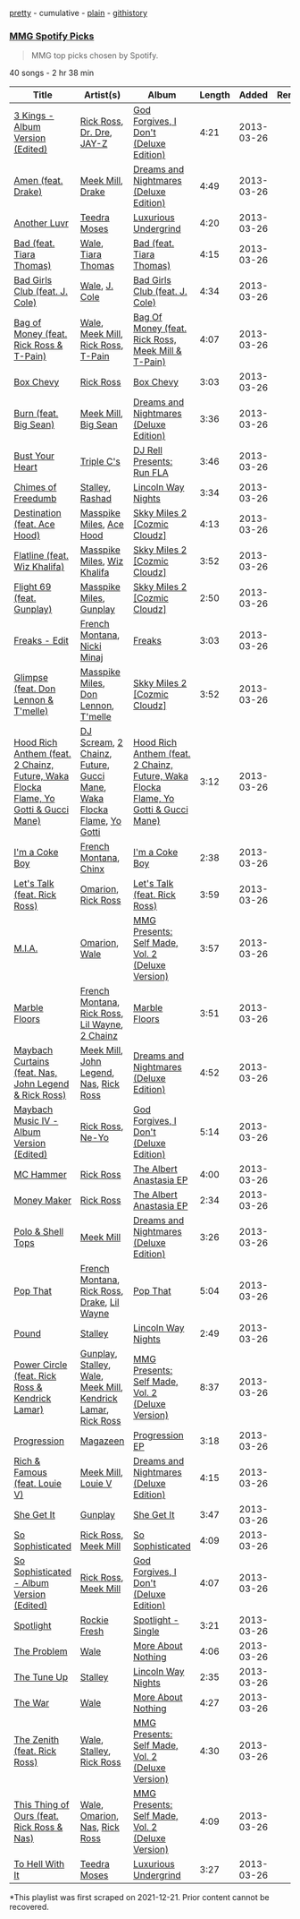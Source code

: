 [pretty](/playlists/pretty/2nZndNnauO6SID8cjf4C9F.md) - cumulative - [plain](/playlists/plain/2nZndNnauO6SID8cjf4C9F) - [githistory](https://github.githistory.xyz/mackorone/spotify-playlist-archive/blob/main/playlists/plain/2nZndNnauO6SID8cjf4C9F)

### [MMG Spotify Picks](https://open.spotify.com/playlist/2nZndNnauO6SID8cjf4C9F)

> MMG top picks chosen by Spotify.

40 songs - 2 hr 38 min

| Title | Artist(s) | Album | Length | Added | Removed |
|---|---|---|---|---|---|
| [3 Kings \- Album Version \(Edited\)](https://open.spotify.com/track/1uNqULK5Y6cKkjFCv0gljK) | [Rick Ross](https://open.spotify.com/artist/1sBkRIssrMs1AbVkOJbc7a), [Dr\. Dre](https://open.spotify.com/artist/6DPYiyq5kWVQS4RGwxzPC7), [JAY\-Z](https://open.spotify.com/artist/3nFkdlSjzX9mRTtwJOzDYB) | [God Forgives, I Don't \(Deluxe Edition\)](https://open.spotify.com/album/1tNzdqkrtt6vwdCTj5gYCD) | 4:21 | 2013-03-26 |  |
| [Amen \(feat\. Drake\)](https://open.spotify.com/track/32UIpKdyGzgTPTO8e5ge5c) | [Meek Mill](https://open.spotify.com/artist/20sxb77xiYeusSH8cVdatc), [Drake](https://open.spotify.com/artist/3TVXtAsR1Inumwj472S9r4) | [Dreams and Nightmares \(Deluxe Edition\)](https://open.spotify.com/album/0zhZDmHEtDtok393SbZ3d7) | 4:49 | 2013-03-26 |  |
| [Another Luvr](https://open.spotify.com/track/7skVOyJoDimP45EO8TkEew) | [Teedra Moses](https://open.spotify.com/artist/6vfR5QRc3xca0KvpG8KZBE) | [Luxurious Undergrind](https://open.spotify.com/album/2Ey4YxvrLth0qSj0sprlX8) | 4:20 | 2013-03-26 |  |
| [Bad \(feat\. Tiara Thomas\)](https://open.spotify.com/track/64Nbnw22f8adeMuLd1nSBD) | [Wale](https://open.spotify.com/artist/67nwj3Y5sZQLl72VNUHEYE), [Tiara Thomas](https://open.spotify.com/artist/69FykkhiqpzqeSNYRxc8BI) | [Bad \(feat\. Tiara Thomas\)](https://open.spotify.com/album/06oKL6rtXNlQxlPyZQeb1i) | 4:15 | 2013-03-26 |  |
| [Bad Girls Club \(feat\. J\. Cole\)](https://open.spotify.com/track/1CS4y2ml2YyisaXuXtqhiQ) | [Wale](https://open.spotify.com/artist/67nwj3Y5sZQLl72VNUHEYE), [J\. Cole](https://open.spotify.com/artist/6l3HvQ5sa6mXTsMTB19rO5) | [Bad Girls Club \(feat\. J\. Cole\)](https://open.spotify.com/album/7IyNUXrfIuRa2KYngZRYSU) | 4:34 | 2013-03-26 |  |
| [Bag of Money \(feat\. Rick Ross & T\-Pain\)](https://open.spotify.com/track/3fXYcpFvBCsfyZAtOWoPXz) | [Wale](https://open.spotify.com/artist/67nwj3Y5sZQLl72VNUHEYE), [Meek Mill](https://open.spotify.com/artist/20sxb77xiYeusSH8cVdatc), [Rick Ross](https://open.spotify.com/artist/1sBkRIssrMs1AbVkOJbc7a), [T\-Pain](https://open.spotify.com/artist/3aQeKQSyrW4qWr35idm0cy) | [Bag Of Money \(feat\. Rick Ross, Meek Mill & T\-Pain\)](https://open.spotify.com/album/6VW4wK2qi8mHeBGcgHYvBo) | 4:07 | 2013-03-26 |  |
| [Box Chevy](https://open.spotify.com/track/0UbPJq9RKKDXwXUAIMIHiq) | [Rick Ross](https://open.spotify.com/artist/1sBkRIssrMs1AbVkOJbc7a) | [Box Chevy](https://open.spotify.com/album/0SqDuYLzfAlzcWyAF3KLl4) | 3:03 | 2013-03-26 |  |
| [Burn \(feat\. Big Sean\)](https://open.spotify.com/track/1tv6IvWoOilhj0XbBoVVMo) | [Meek Mill](https://open.spotify.com/artist/20sxb77xiYeusSH8cVdatc), [Big Sean](https://open.spotify.com/artist/0c173mlxpT3dSFRgMO8XPh) | [Dreams and Nightmares \(Deluxe Edition\)](https://open.spotify.com/album/0zhZDmHEtDtok393SbZ3d7) | 3:36 | 2013-03-26 |  |
| [Bust Your Heart](https://open.spotify.com/track/1wi6mDK0ExEGHGOVhP9XZB) | [Triple C's](https://open.spotify.com/artist/6f6JuOZPACMc5Z3phFAc7A) | [DJ Rell Presents: Run FLA](https://open.spotify.com/album/7oXwHc69dXdkzZMcSzH9bv) | 3:46 | 2013-03-26 |  |
| [Chimes of Freedumb](https://open.spotify.com/track/3xDEU1NXjGF00Q8c4rjunW) | [Stalley](https://open.spotify.com/artist/1wUmdemiR9Dxw8A2el365A), [Rashad](https://open.spotify.com/artist/32jrK8iaARJvXrYarVcvZK) | [Lincoln Way Nights](https://open.spotify.com/album/5W2LyHQ0jWN7K2D7FITZUY) | 3:34 | 2013-03-26 |  |
| [Destination \(feat\. Ace Hood\)](https://open.spotify.com/track/3EZNOercdVwitsz0cB3brZ) | [Masspike Miles](https://open.spotify.com/artist/3eOCF6hnzQa1MLLXOuxt45), [Ace Hood](https://open.spotify.com/artist/31HjiqargV4NAw4GZqUale) | [Skky Miles 2 \[Cozmic Cloudz\]](https://open.spotify.com/album/03EcqDQ9CJrPuqnehAlCX9) | 4:13 | 2013-03-26 |  |
| [Flatline \(feat\. Wiz Khalifa\)](https://open.spotify.com/track/6UKtN5M9n4yeXhxojZBp8a) | [Masspike Miles](https://open.spotify.com/artist/3eOCF6hnzQa1MLLXOuxt45), [Wiz Khalifa](https://open.spotify.com/artist/137W8MRPWKqSmrBGDBFSop) | [Skky Miles 2 \[Cozmic Cloudz\]](https://open.spotify.com/album/03EcqDQ9CJrPuqnehAlCX9) | 3:52 | 2013-03-26 |  |
| [Flight 69 \(feat\. Gunplay\)](https://open.spotify.com/track/2qxsNOo08iliA3WOf3LpKH) | [Masspike Miles](https://open.spotify.com/artist/3eOCF6hnzQa1MLLXOuxt45), [Gunplay](https://open.spotify.com/artist/7cvtOrIEaUrqbGmYA9Kj34) | [Skky Miles 2 \[Cozmic Cloudz\]](https://open.spotify.com/album/03EcqDQ9CJrPuqnehAlCX9) | 2:50 | 2013-03-26 |  |
| [Freaks \- Edit](https://open.spotify.com/track/1qbXihVTHVDINrJ65D6HAF) | [French Montana](https://open.spotify.com/artist/6vXTefBL93Dj5IqAWq6OTv), [Nicki Minaj](https://open.spotify.com/artist/0hCNtLu0JehylgoiP8L4Gh) | [Freaks](https://open.spotify.com/album/1uD0P8P6EffbcGuAOeCUKP) | 3:03 | 2013-03-26 |  |
| [Glimpse \(feat\. Don Lennon & T'melle\)](https://open.spotify.com/track/1trICUUAbmuoSPdVWTu9Au) | [Masspike Miles](https://open.spotify.com/artist/3eOCF6hnzQa1MLLXOuxt45), [Don Lennon](https://open.spotify.com/artist/4wDmh8bnOVTQxfEqfjx4Qd), [T'melle](https://open.spotify.com/artist/6KxFzxrYZy4r5lDNPMSseT) | [Skky Miles 2 \[Cozmic Cloudz\]](https://open.spotify.com/album/03EcqDQ9CJrPuqnehAlCX9) | 3:52 | 2013-03-26 |  |
| [Hood Rich Anthem \(feat\. 2 Chainz, Future, Waka Flocka Flame, Yo Gotti & Gucci Mane\)](https://open.spotify.com/track/1TEOLUSBofsUUIdX7aGFEJ) | [DJ Scream](https://open.spotify.com/artist/45h71dCVZaNAqP3YwQH6ER), [2 Chainz](https://open.spotify.com/artist/17lzZA2AlOHwCwFALHttmp), [Future](https://open.spotify.com/artist/1RyvyyTE3xzB2ZywiAwp0i), [Gucci Mane](https://open.spotify.com/artist/13y7CgLHjMVRMDqxdx0Xdo), [Waka Flocka Flame](https://open.spotify.com/artist/6f4XkbvYlXMH0QgVRzW0sM), [Yo Gotti](https://open.spotify.com/artist/6Ha4aES39QiVjR0L2lwuwq) | [Hood Rich Anthem \(feat\. 2 Chainz, Future, Waka Flocka Flame, Yo Gotti & Gucci Mane\)](https://open.spotify.com/album/0Qrzb2RajabRBNZlHvJgX0) | 3:12 | 2013-03-26 |  |
| [I'm a Coke Boy](https://open.spotify.com/track/00Tkkch9iCW0wrQXlnTPl1) | [French Montana](https://open.spotify.com/artist/6vXTefBL93Dj5IqAWq6OTv), [Chinx](https://open.spotify.com/artist/2DctCFD8X80VeY7WLC86PS) | [I'm a Coke Boy](https://open.spotify.com/album/3G9qLGnzFWIAZdjkzlJQFp) | 2:38 | 2013-03-26 |  |
| [Let's Talk \(feat\. Rick Ross\)](https://open.spotify.com/track/28bA3DyM3UnDoGJolb55TY) | [Omarion](https://open.spotify.com/artist/0f5nVCcR06GX8Qikz0COtT), [Rick Ross](https://open.spotify.com/artist/1sBkRIssrMs1AbVkOJbc7a) | [Let's Talk \(feat\. Rick Ross\)](https://open.spotify.com/album/1dG2i4TsOiUMeHBoRcTBuR) | 3:59 | 2013-03-26 |  |
| [M.I.A.](https://open.spotify.com/track/4k3m5jtjErernuKolqKyt2) | [Omarion](https://open.spotify.com/artist/0f5nVCcR06GX8Qikz0COtT), [Wale](https://open.spotify.com/artist/67nwj3Y5sZQLl72VNUHEYE) | [MMG Presents: Self Made, Vol\. 2 \(Deluxe Version\)](https://open.spotify.com/album/6i5RM49EP7GbJiHX7D2eV6) | 3:57 | 2013-03-26 |  |
| [Marble Floors](https://open.spotify.com/track/6eoD4UZyqWIdSGapVI8uG0) | [French Montana](https://open.spotify.com/artist/6vXTefBL93Dj5IqAWq6OTv), [Rick Ross](https://open.spotify.com/artist/1sBkRIssrMs1AbVkOJbc7a), [Lil Wayne](https://open.spotify.com/artist/55Aa2cqylxrFIXC767Z865), [2 Chainz](https://open.spotify.com/artist/17lzZA2AlOHwCwFALHttmp) | [Marble Floors](https://open.spotify.com/album/34G5z71tchgdTPhl1DbN9O) | 3:51 | 2013-03-26 |  |
| [Maybach Curtains \(feat\. Nas, John Legend & Rick Ross\)](https://open.spotify.com/track/4KozGhbYbcVPTJN2XhAAng) | [Meek Mill](https://open.spotify.com/artist/20sxb77xiYeusSH8cVdatc), [John Legend](https://open.spotify.com/artist/5y2Xq6xcjJb2jVM54GHK3t), [Nas](https://open.spotify.com/artist/20qISvAhX20dpIbOOzGK3q), [Rick Ross](https://open.spotify.com/artist/1sBkRIssrMs1AbVkOJbc7a) | [Dreams and Nightmares \(Deluxe Edition\)](https://open.spotify.com/album/0zhZDmHEtDtok393SbZ3d7) | 4:52 | 2013-03-26 |  |
| [Maybach Music IV \- Album Version \(Edited\)](https://open.spotify.com/track/5N8rcVUAN8f532d0ilF43W) | [Rick Ross](https://open.spotify.com/artist/1sBkRIssrMs1AbVkOJbc7a), [Ne\-Yo](https://open.spotify.com/artist/21E3waRsmPlU7jZsS13rcj) | [God Forgives, I Don't \(Deluxe Edition\)](https://open.spotify.com/album/1tNzdqkrtt6vwdCTj5gYCD) | 5:14 | 2013-03-26 |  |
| [MC Hammer](https://open.spotify.com/track/60Zvnyx75hKXeZysWBlEIl) | [Rick Ross](https://open.spotify.com/artist/1sBkRIssrMs1AbVkOJbc7a) | [The Albert Anastasia EP](https://open.spotify.com/album/64Ag1BoE93IZC1UyFQHKIQ) | 4:00 | 2013-03-26 |  |
| [Money Maker](https://open.spotify.com/track/4aX8n2fDEfOB2JRijB6vXy) | [Rick Ross](https://open.spotify.com/artist/1sBkRIssrMs1AbVkOJbc7a) | [The Albert Anastasia EP](https://open.spotify.com/album/64Ag1BoE93IZC1UyFQHKIQ) | 2:34 | 2013-03-26 |  |
| [Polo & Shell Tops](https://open.spotify.com/track/3UfMVotysc0b4AfgcfiLEM) | [Meek Mill](https://open.spotify.com/artist/20sxb77xiYeusSH8cVdatc) | [Dreams and Nightmares \(Deluxe Edition\)](https://open.spotify.com/album/0zhZDmHEtDtok393SbZ3d7) | 3:26 | 2013-03-26 |  |
| [Pop That](https://open.spotify.com/track/53A20GH734aXpOF4cNakr4) | [French Montana](https://open.spotify.com/artist/6vXTefBL93Dj5IqAWq6OTv), [Rick Ross](https://open.spotify.com/artist/1sBkRIssrMs1AbVkOJbc7a), [Drake](https://open.spotify.com/artist/3TVXtAsR1Inumwj472S9r4), [Lil Wayne](https://open.spotify.com/artist/55Aa2cqylxrFIXC767Z865) | [Pop That](https://open.spotify.com/album/2Y84OSvajxc1ni7tQnRLg0) | 5:04 | 2013-03-26 |  |
| [Pound](https://open.spotify.com/track/14CYHCAfOu9vGj14R2b6AZ) | [Stalley](https://open.spotify.com/artist/1wUmdemiR9Dxw8A2el365A) | [Lincoln Way Nights](https://open.spotify.com/album/5W2LyHQ0jWN7K2D7FITZUY) | 2:49 | 2013-03-26 |  |
| [Power Circle \(feat\. Rick Ross & Kendrick Lamar\)](https://open.spotify.com/track/6zvPkbH8xwDzjnqsjpVJVJ) | [Gunplay](https://open.spotify.com/artist/7cvtOrIEaUrqbGmYA9Kj34), [Stalley](https://open.spotify.com/artist/1wUmdemiR9Dxw8A2el365A), [Wale](https://open.spotify.com/artist/67nwj3Y5sZQLl72VNUHEYE), [Meek Mill](https://open.spotify.com/artist/20sxb77xiYeusSH8cVdatc), [Kendrick Lamar](https://open.spotify.com/artist/2YZyLoL8N0Wb9xBt1NhZWg), [Rick Ross](https://open.spotify.com/artist/1sBkRIssrMs1AbVkOJbc7a) | [MMG Presents: Self Made, Vol\. 2 \(Deluxe Version\)](https://open.spotify.com/album/2l6Ea6NWoJBM23iVKwxgV5) | 8:37 | 2013-03-26 |  |
| [Progression](https://open.spotify.com/track/5cxE1FqRwtyxOYbgFUwujG) | [Magazeen](https://open.spotify.com/artist/21D8ywf89eWxGJGx7IfMBW) | [Progression EP](https://open.spotify.com/album/2S6oDwUtwTeIX89aFgvr3G) | 3:18 | 2013-03-26 |  |
| [Rich & Famous \(feat\. Louie V\)](https://open.spotify.com/track/2MaDN1zq0vftSQ21bGBSHq) | [Meek Mill](https://open.spotify.com/artist/20sxb77xiYeusSH8cVdatc), [Louie V](https://open.spotify.com/artist/32NrBLeB2oXTyvftz7DUMG) | [Dreams and Nightmares \(Deluxe Edition\)](https://open.spotify.com/album/0zhZDmHEtDtok393SbZ3d7) | 4:15 | 2013-03-26 |  |
| [She Get It](https://open.spotify.com/track/2zlEzvVn58FIFAKvwt7gZR) | [Gunplay](https://open.spotify.com/artist/7cvtOrIEaUrqbGmYA9Kj34) | [She Get It](https://open.spotify.com/album/2pMvhzZTqse5NZiMWEVypP) | 3:47 | 2013-03-26 |  |
| [So Sophisticated](https://open.spotify.com/track/2IR9MmoWsguzwzHmdByrQm) | [Rick Ross](https://open.spotify.com/artist/1sBkRIssrMs1AbVkOJbc7a), [Meek Mill](https://open.spotify.com/artist/20sxb77xiYeusSH8cVdatc) | [So Sophisticated](https://open.spotify.com/album/3CpAuvSlyfHW17Ff4bbAL8) | 4:09 | 2013-03-26 |  |
| [So Sophisticated \- Album Version \(Edited\)](https://open.spotify.com/track/4JHVAL62ruABoAoGMsJvVs) | [Rick Ross](https://open.spotify.com/artist/1sBkRIssrMs1AbVkOJbc7a), [Meek Mill](https://open.spotify.com/artist/20sxb77xiYeusSH8cVdatc) | [God Forgives, I Don't \(Deluxe Edition\)](https://open.spotify.com/album/1tNzdqkrtt6vwdCTj5gYCD) | 4:07 | 2013-03-26 |  |
| [Spotlight](https://open.spotify.com/track/0SkiTWVrsZWXjyGnAEZZyp) | [Rockie Fresh](https://open.spotify.com/artist/5Joy3NHmxKQGEOnjxtaMz3) | [Spotlight \- Single](https://open.spotify.com/album/4VeOZsBnSHKzkMIBDCSqSB) | 3:21 | 2013-03-26 |  |
| [The Problem](https://open.spotify.com/track/5YvoU1Y6LzuoVqd49TMuRU) | [Wale](https://open.spotify.com/artist/67nwj3Y5sZQLl72VNUHEYE) | [More About Nothing](https://open.spotify.com/album/5nq9ioskYcYPa7CYULSQ8T) | 4:06 | 2013-03-26 |  |
| [The Tune Up](https://open.spotify.com/track/3yF8mnUmEWmwMxbEnzbZFt) | [Stalley](https://open.spotify.com/artist/1wUmdemiR9Dxw8A2el365A) | [Lincoln Way Nights](https://open.spotify.com/album/5W2LyHQ0jWN7K2D7FITZUY) | 2:35 | 2013-03-26 |  |
| [The War](https://open.spotify.com/track/4qaiKyqxcmZP8VPhfylMVv) | [Wale](https://open.spotify.com/artist/67nwj3Y5sZQLl72VNUHEYE) | [More About Nothing](https://open.spotify.com/album/5nq9ioskYcYPa7CYULSQ8T) | 4:27 | 2013-03-26 |  |
| [The Zenith \(feat\. Rick Ross\)](https://open.spotify.com/track/6mE4db2UrqbEDSxOvkkxIo) | [Wale](https://open.spotify.com/artist/67nwj3Y5sZQLl72VNUHEYE), [Stalley](https://open.spotify.com/artist/1wUmdemiR9Dxw8A2el365A), [Rick Ross](https://open.spotify.com/artist/1sBkRIssrMs1AbVkOJbc7a) | [MMG Presents: Self Made, Vol\. 2 \(Deluxe Version\)](https://open.spotify.com/album/2l6Ea6NWoJBM23iVKwxgV5) | 4:30 | 2013-03-26 |  |
| [This Thing of Ours \(feat\. Rick Ross & Nas\)](https://open.spotify.com/track/4Izv8YcbPkIXOZW76h68hG) | [Wale](https://open.spotify.com/artist/67nwj3Y5sZQLl72VNUHEYE), [Omarion](https://open.spotify.com/artist/0f5nVCcR06GX8Qikz0COtT), [Nas](https://open.spotify.com/artist/20qISvAhX20dpIbOOzGK3q), [Rick Ross](https://open.spotify.com/artist/1sBkRIssrMs1AbVkOJbc7a) | [MMG Presents: Self Made, Vol\. 2 \(Deluxe Version\)](https://open.spotify.com/album/6i5RM49EP7GbJiHX7D2eV6) | 4:09 | 2013-03-26 |  |
| [To Hell With It](https://open.spotify.com/track/1Yb7Brj9jmIdoHns2InldA) | [Teedra Moses](https://open.spotify.com/artist/6vfR5QRc3xca0KvpG8KZBE) | [Luxurious Undergrind](https://open.spotify.com/album/2Ey4YxvrLth0qSj0sprlX8) | 3:27 | 2013-03-26 |  |

\*This playlist was first scraped on 2021-12-21. Prior content cannot be recovered.
